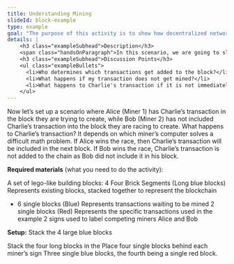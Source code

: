```yaml
---
title: Understanding Mining
slideId: block-example
type: example
goal: "The purpose of this activity is to show how decentralized networks made up of competing miners reach network consensus."
details: |
    <h3 class="exampleSubhead">Description</h3>
    <span class="handsOnParagraph">In this scenario, we are going to slow down the mining race between two miners. Each miner has a copy of Charlie’s transaction for the block they are going to compile. Whichever miner that wins the race has included Charlie’s transaction in the block they are creating. No matter which miner wins, Charlie’s transaction gets included in the blockchain. The transactions compiled by non-winning miners are sent back to the mempool until they are added into a block by another miner.</span>
    <h3 class="exampleSubhead">Discussion Points</h3>
    <ul class="exampleBullets">
      <li>Who determines which transactions get added to the block?</li>
      <li>What happens if my transaction does not get mined?</li>
      <li>What happens to Charlie's transaction if it is not immediately included in a block?</li>
    </ul> 
---
```

<!-- Full details go here. this slide will be generated as a standalone doc later -->
Now let’s set up a scenario where Alice (Miner 1) has Charlie’s transaction in the block they are trying to create, while Bob (Miner 2) has not included Charlie’s transaction into the block they are racing to create. What happens to Charlie’s transaction? It depends on which miner’s computer solves a difficult math problem. If Alice wins the race, then Charlie’s transaction will be included in the next block. If Bob wins the race, Charlie’s transaction is not added to the chain as Bob did not include it in his block. 

<b>Required materials</b> (what you need to do the activity): 

A set of lego-like building blocks:
4 Four Brick Segments (Long blue blocks) 
Represents existing blocks, stacked together to represent the blockchain
- 6 single blocks (Blue)
Represents transactions waiting to be mined
2 single blocks (Red)
Represents the specific transactions used in the example
2 signs used to label competing miners 
Alice and Bob

<b>Setup:</b>
Stack the 4 large blue blocks

Stack the four long blocks in the 
Place four single blocks behind each miner’s sign
Three single blue blocks, the fourth being a single red block.
